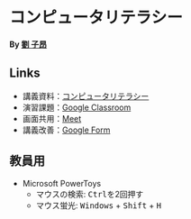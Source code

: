 # コンピュータリテラシー

**By [劉 子昂](https://zi-ang-liu.github.io/)**

## Links

- 講義資料：[コンピュータリテラシー](https://zi-ang-liu.github.io/jb-cs101/)
- 演習課題：[Google Classroom](https://classroom.google.com/c/NzYyMTI5NTMwNjk1?cjc=fhdwwdgz)
- 画面共用：[Meet](https://meet.google.com/gxw-nvog-tuh)
- 講義改善：[Google Form](https://forms.gle/MfVHGFVDyYzuDF9n8)

## 教員用

- Microsoft PowerToys
  - マウスの検索: <kbd>Ctrl</kbd>を2回押す
  - マウス蛍光: <kbd>Windows</kbd> + <kbd>Shift</kbd> + <kbd>H</kbd>